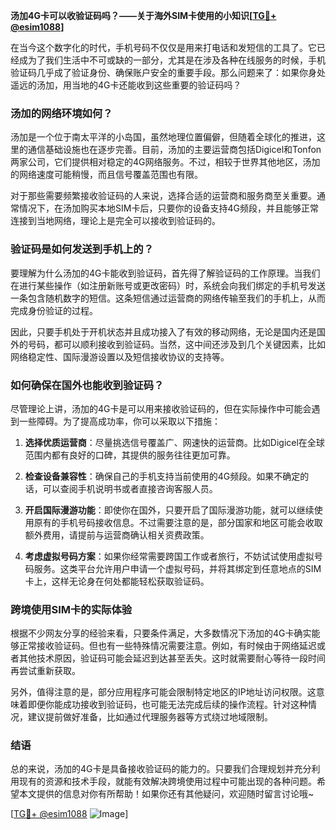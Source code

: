 **汤加4G卡可以收验证码吗？——关于海外SIM卡使用的小知识[[TG💪+ @esim1088](https://t.me/s/esim1088)]**

在当今这个数字化的时代，手机号码不仅仅是用来打电话和发短信的工具了。它已经成为了我们生活中不可或缺的一部分，尤其是在涉及各种在线服务的时候，手机验证码几乎成了验证身份、确保账户安全的重要手段。那么问题来了：如果你身处遥远的汤加，用当地的4G卡还能收到这些重要的验证码吗？

### 汤加的网络环境如何？

汤加是一个位于南太平洋的小岛国，虽然地理位置偏僻，但随着全球化的推进，这里的通信基础设施也在逐步完善。目前，汤加的主要运营商包括Digicel和Tonfon两家公司，它们提供相对稳定的4G网络服务。不过，相较于世界其他地区，汤加的网络速度可能稍慢，而且信号覆盖范围也有限。

对于那些需要频繁接收验证码的人来说，选择合适的运营商和服务商至关重要。通常情况下，在汤加购买本地SIM卡后，只要你的设备支持4G频段，并且能够正常连接到当地网络，理论上是完全可以接收到验证码的。

### 验证码是如何发送到手机上的？

要理解为什么汤加的4G卡能收到验证码，首先得了解验证码的工作原理。当我们在进行某些操作（如注册新账号或更改密码）时，系统会向我们绑定的手机号发送一条包含随机数字的短信。这条短信通过运营商的网络传输至我们的手机上，从而完成身份验证的过程。

因此，只要手机处于开机状态并且成功接入了有效的移动网络，无论是国内还是国外的号码，都可以顺利接收到验证码。当然，这中间还涉及到几个关键因素，比如网络稳定性、国际漫游设置以及短信接收协议的支持等。

### 如何确保在国外也能收到验证码？

尽管理论上讲，汤加的4G卡是可以用来接收验证码的，但在实际操作中可能会遇到一些障碍。为了提高成功率，你可以采取以下措施：

1. **选择优质运营商**：尽量挑选信号覆盖广、网速快的运营商。比如Digicel在全球范围内都有良好的口碑，其提供的服务往往更加可靠。
   
2. **检查设备兼容性**：确保自己的手机支持当前使用的4G频段。如果不确定的话，可以查阅手机说明书或者直接咨询客服人员。

3. **开启国际漫游功能**：即使你在国外，只要开启了国际漫游功能，就可以继续使用原有的手机号码接收信息。不过需要注意的是，部分国家和地区可能会收取额外费用，请提前与运营商确认相关资费政策。

4. **考虑虚拟号码方案**：如果你经常需要跨国工作或者旅行，不妨试试使用虚拟号码服务。这类平台允许用户申请一个虚拟号码，并将其绑定到任意地点的SIM卡上，这样无论身在何处都能轻松获取验证码。

### 跨境使用SIM卡的实际体验

根据不少网友分享的经验来看，只要条件满足，大多数情况下汤加的4G卡确实能够正常接收验证码。但也有一些特殊情况需要注意。例如，有时候由于网络延迟或者其他技术原因，验证码可能会延迟到达甚至丢失。这时就需要耐心等待一段时间再尝试重新获取。

另外，值得注意的是，部分应用程序可能会限制特定地区的IP地址访问权限。这意味着即便你能成功接收到验证码，也可能无法完成后续的操作流程。针对这种情况，建议提前做好准备，比如通过代理服务器等方式绕过地域限制。

### 结语

总的来说，汤加的4G卡是具备接收验证码的能力的。只要我们合理规划并充分利用现有的资源和技术手段，就能有效解决跨境使用过程中可能出现的各种问题。希望本文提供的信息对你有所帮助！如果你还有其他疑问，欢迎随时留言讨论哦~

[[TG💪+ @esim1088](https://t.me/s/esim1088) ![Image](https://i.postimg.cc/4NQfJmqS/Snipaste-2025-05-13-00-14-12.png)]